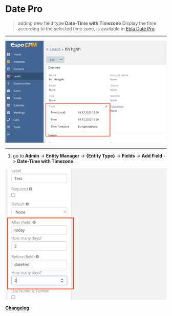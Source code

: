 # Date Pro <a href="https://www.eblasoft.com.tr/espocrm-extension-page/espocrm-date-pro-field" target="_blank" id="ext-version"></a>

> adding new field type **Date-Time with Timezone** Display the time according to the selected time zone, is available
> in [Ebla Date Pro](https://www.eblasoft.com.tr/espocrm-extension-page/espocrm-date-pro-field).

---

![Date Pro](../../_static/images/extensions/date-pro/time-zone.png)

---

1. go to **Admin** -> **Entity Manager** -> **{Entity Type}** -> **Fields** -> **Add Field** -> **Date-Time with
   Timezone**.

![Date Pro](../../_static/images/extensions/date-pro/time-zone-op.png)


**<font color=gray> [Changelog](changelog.md) </font>**


<script>
    async function fetchData() {
    const url = 'https://crm.eblasoft.com.tr/api/v1/Docs?id=63690e82c41e10396';
    const response = await fetch(url);
    const data = await response.json();
    
    const {version} = data;
    const badgeUrl = `https://img.shields.io/badge/version-${version}-green`;
    
    const badgeImg = document.createElement("img");
    badgeImg.src = badgeUrl;
    badgeImg.style = "height: 22px; margin-left: 10px;";


    document.getElementById("ext-version").appendChild(badgeImg);
}
    fetchData();

</script>